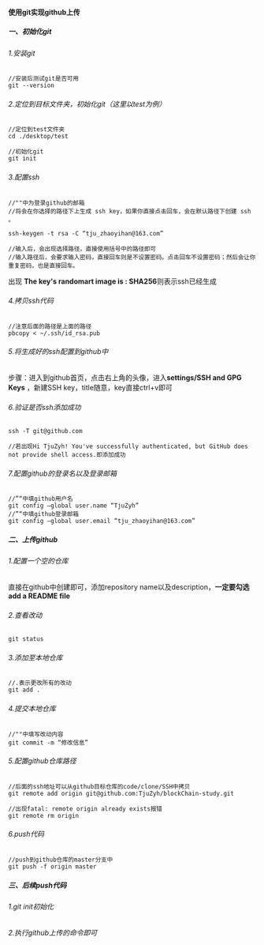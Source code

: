 #### 使用git实现github上传

##### 一、初始化git

###### 1.安装git

```
//安装后测试git是否可用
git --version
```

###### 2.定位到目标文件夹，初始化git（这里以test为例）

```
//定位到test文件夹
cd ./desktop/test

//初始化git
git init
```

###### 3.配置ssh

```
//""中为登录github的邮箱
//将会在你选择的路径下上生成 ssh key，如果你直接点击回车，会在默认路径下创建 ssh 。

ssh-keygen -t rsa -C “tju_zhaoyihan@163.com”

//输入后，会出现选择路径，直接使用括号中的路径即可
//输入路径后，会要求输入密码，直接回车则是不设置密码。点击回车不设置密码；然后会让你重复密码，也是直接回车。
```

出现 **The key's randomart image is :  SHA256**则表示ssh已经生成

###### 4.拷贝ssh代码

```
//注意后面的路径是上面的路径
pbcopy < ~/.ssh/id_rsa.pub
```

###### 5.将生成好的ssh配置到github中

步骤：进入到github首页，点击右上角的头像，进入**settings/SSH and GPG Keys** ，新建SSH key，title随意，key直接ctrl+v即可

###### 6.验证是否ssh添加成功

```
ssh -T git@github.com

//若出现Hi TjuZyh! You've successfully authenticated, but GitHub does not provide shell access.即添加成功
```

###### 7.配置github的登录名以及登录邮箱

```
//”“中填github用户名
git config –global user.name “TjuZyh”
//”“中填github登录邮箱
git config –global user.email “tju_zhaoyihan@163.com”
```

##### 二、上传github

###### 1.配置一个空的仓库

直接在github中创建即可，添加repository name以及description，**一定要勾选add a README file**

###### 2.查看改动

```
git status
```

###### 3.添加至本地仓库

```
//.表示更改所有的改动
git add .
```

###### 4.提交本地仓库

```
//""中填写改动内容
git commit -m “修改信息”
```

###### 5.配置github仓库路径

```
//后面的ssh地址可以从github目标仓库的code/clone/SSH中拷贝
git remote add origin git@github.com:TjuZyh/blockChain-study.git

//出现fatal: remote origin already exists报错
git remote rm origin
```

###### 6.push代码

```
//push到github仓库的master分支中
git push -f origin master
```

##### 三、后续push代码

###### 1.git init初始化

###### 2.执行github上传的命令即可



